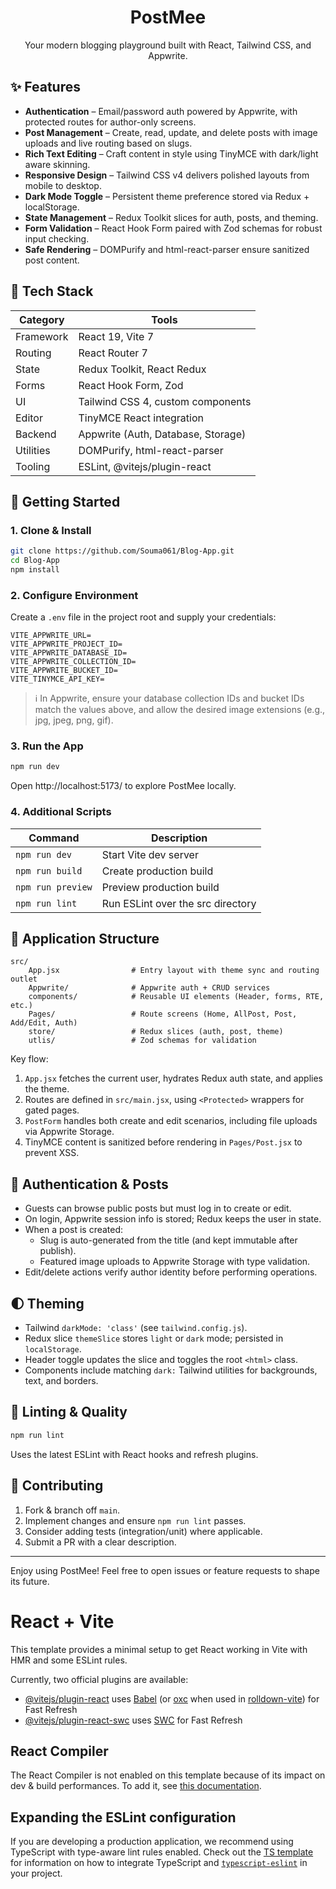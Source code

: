 <div align="center">

# PostMee

Your modern blogging playground built with React, Tailwind CSS, and Appwrite.

</div>

## ✨ Features

- **Authentication** – Email/password auth powered by Appwrite, with protected routes for author-only screens.
- **Post Management** – Create, read, update, and delete posts with image uploads and live routing based on slugs.
- **Rich Text Editing** – Craft content in style using TinyMCE with dark/light aware skinning.
- **Responsive Design** – Tailwind CSS v4 delivers polished layouts from mobile to desktop.
- **Dark Mode Toggle** – Persistent theme preference stored via Redux + localStorage.
- **State Management** – Redux Toolkit slices for auth, posts, and theming.
- **Form Validation** – React Hook Form paired with Zod schemas for robust input checking.
- **Safe Rendering** – DOMPurify and html-react-parser ensure sanitized post content.

## 🧱 Tech Stack

| Category  | Tools                              |
| --------- | ---------------------------------- |
| Framework | React 19, Vite 7                   |
| Routing   | React Router 7                     |
| State     | Redux Toolkit, React Redux         |
| Forms     | React Hook Form, Zod               |
| UI        | Tailwind CSS 4, custom components  |
| Editor    | TinyMCE React integration          |
| Backend   | Appwrite (Auth, Database, Storage) |
| Utilities | DOMPurify, html-react-parser       |
| Tooling   | ESLint, @vitejs/plugin-react       |

## 🚀 Getting Started

### 1. Clone & Install

```bash
git clone https://github.com/Souma061/Blog-App.git
cd Blog-App
npm install
```

### 2. Configure Environment

Create a `.env` file in the project root and supply your credentials:

```env
VITE_APPWRITE_URL=
VITE_APPWRITE_PROJECT_ID=
VITE_APPWRITE_DATABASE_ID=
VITE_APPWRITE_COLLECTION_ID=
VITE_APPWRITE_BUCKET_ID=
VITE_TINYMCE_API_KEY=
```

> ℹ️ In Appwrite, ensure your database collection IDs and bucket IDs match the values above, and allow the desired image extensions (e.g., jpg, jpeg, png, gif).

### 3. Run the App

```bash
npm run dev
```

Open http://localhost:5173/ to explore PostMee locally.

### 4. Additional Scripts

| Command           | Description                       |
| ----------------- | --------------------------------- |
| `npm run dev`     | Start Vite dev server             |
| `npm run build`   | Create production build           |
| `npm run preview` | Preview production build          |
| `npm run lint`    | Run ESLint over the src directory |

## 🧭 Application Structure

```
src/
	App.jsx                # Entry layout with theme sync and routing outlet
	Appwrite/              # Appwrite auth + CRUD services
	components/            # Reusable UI elements (Header, forms, RTE, etc.)
	Pages/                 # Route screens (Home, AllPost, Post, Add/Edit, Auth)
	store/                 # Redux slices (auth, post, theme)
	utlis/                 # Zod schemas for validation
```

Key flow:

1. `App.jsx` fetches the current user, hydrates Redux auth state, and applies the theme.
2. Routes are defined in `src/main.jsx`, using `<Protected>` wrappers for gated pages.
3. `PostForm` handles both create and edit scenarios, including file uploads via Appwrite Storage.
4. TinyMCE content is sanitized before rendering in `Pages/Post.jsx` to prevent XSS.

## 🔐 Authentication & Posts

- Guests can browse public posts but must log in to create or edit.
- On login, Appwrite session info is stored; Redux keeps the user in state.
- When a post is created:
  - Slug is auto-generated from the title (and kept immutable after publish).
  - Featured image uploads to Appwrite Storage with type validation.
- Edit/delete actions verify author identity before performing operations.

## 🌓 Theming

- Tailwind `darkMode: 'class'` (see `tailwind.config.js`).
- Redux slice `themeSlice` stores `light` or `dark` mode; persisted in `localStorage`.
- Header toggle updates the slice and toggles the root `<html>` class.
- Components include matching `dark:` Tailwind utilities for backgrounds, text, and borders.

## 🧪 Linting & Quality

```bash
npm run lint
```

Uses the latest ESLint with React hooks and refresh plugins.

## 🙌 Contributing

1. Fork & branch off `main`.
2. Implement changes and ensure `npm run lint` passes.
3. Consider adding tests (integration/unit) where applicable.
4. Submit a PR with a clear description.


---

Enjoy using PostMee! Feel free to open issues or feature requests to shape its future.

# React + Vite

This template provides a minimal setup to get React working in Vite with HMR and some ESLint rules.

Currently, two official plugins are available:

- [@vitejs/plugin-react](https://github.com/vitejs/vite-plugin-react/blob/main/packages/plugin-react) uses [Babel](https://babeljs.io/) (or [oxc](https://oxc.rs) when used in [rolldown-vite](https://vite.dev/guide/rolldown)) for Fast Refresh
- [@vitejs/plugin-react-swc](https://github.com/vitejs/vite-plugin-react/blob/main/packages/plugin-react-swc) uses [SWC](https://swc.rs/) for Fast Refresh

## React Compiler

The React Compiler is not enabled on this template because of its impact on dev & build performances. To add it, see [this documentation](https://react.dev/learn/react-compiler/installation).

## Expanding the ESLint configuration

If you are developing a production application, we recommend using TypeScript with type-aware lint rules enabled. Check out the [TS template](https://github.com/vitejs/vite/tree/main/packages/create-vite/template-react-ts) for information on how to integrate TypeScript and [`typescript-eslint`](https://typescript-eslint.io) in your project.
